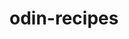 # odin-recipes

<!--This project i am starting is the Odin Project recipes project found here-
https://www.theodinproject.com/lessons/foundations-recipes

This is to brush up on my skills of basic HTML and to practice what i have learned on this course.

I will be creating a recipe website with three recipes all with separate pages, it will include an img file of the dish and an unoredered list of ingredients and a ordered list of steps to follow to create the meal.

This recipes website will then be shared over the internet for anyone that wants to see.
>
